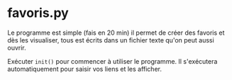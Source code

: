 # favoris.py

Le programme est simple (fais en 20 min) il permet de créer des favoris et dès les visualiser, tous est écrits dans un fichier texte qu'on peut aussi ouvrir.

Exécuter  ```init()``` pour commencer à utiliser le programme.
Il s'exécutera automatiquement pour saisir vos liens et les afficher.

